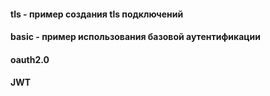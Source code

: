 #### tls - пример создания tls подключений
#### basic - пример использования базовой аутентификации
#### oauth2.0 
#### JWT